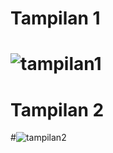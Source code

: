 # Tampilan 1
# ![tampilan1](https://user-images.githubusercontent.com/63852448/91559801-ee29b900-e962-11ea-8878-a615ded1dd15.jpeg)

# Tampilan 2
#![tampilan2](https://user-images.githubusercontent.com/63852448/91559808-eff37c80-e962-11ea-8263-53c1502a383d.jpeg)
